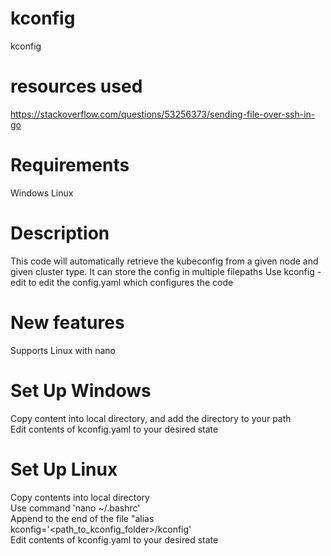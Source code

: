 # kconfig
kconfig

# resources used
https://stackoverflow.com/questions/53256373/sending-file-over-ssh-in-go

# Requirements
Windows
Linux

# Description
This code will automatically retrieve the kubeconfig from a given node and given cluster type. It can store the config in multiple filepaths
Use kconfig -edit to edit the config.yaml which configures the code

# New features
Supports Linux with nano

# Set Up Windows
Copy content into local directory, and add the directory to your path    
Edit contents of kconfig.yaml to your desired state    

# Set Up Linux
Copy contents into local directory  
Use command 'nano ~/.bashrc'  
Append to the end of the file "alias kconfig='<path_to_kconfig_folder>/kconfig'  
Edit contents of kconfig.yaml to your desired state 
